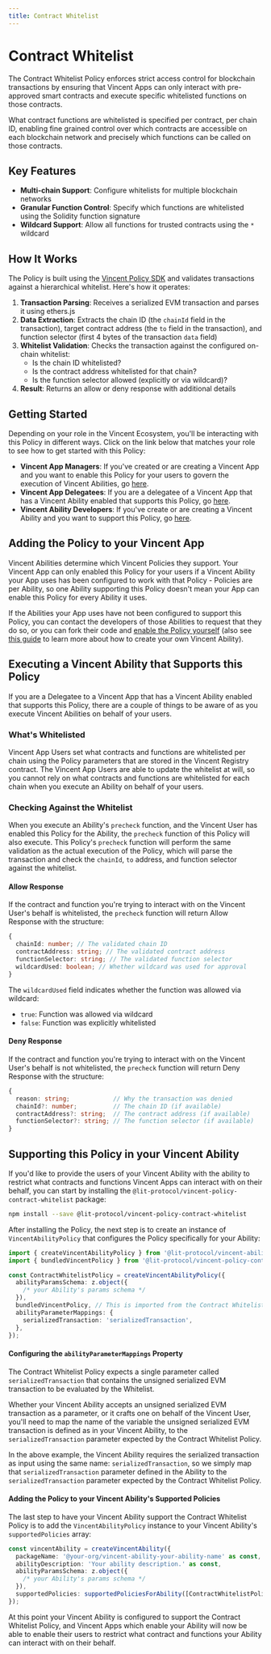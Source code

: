 ```yaml
---
title: Contract Whitelist
---
```


# Contract Whitelist

The Contract Whitelist Policy enforces strict access control for blockchain transactions by ensuring that Vincent Apps can only interact with
pre-approved smart contracts and execute specific whitelisted functions on those contracts.

What contract functions are whitelisted is specified per contract, per chain ID, enabling fine grained control over which contracts are accessible on each blockchain network and precisely which functions can be called on those contracts.

## Key Features

- **Multi-chain Support**: Configure whitelists for multiple blockchain networks
- **Granular Function Control**: Specify which functions are whitelisted using the Solidity function signature
- **Wildcard Support**: Allow all functions for trusted contracts using the `*` wildcard

## How It Works

The Policy is built using the [Vincent Policy SDK](../Policy-Developers/Creating-Policies.md) and validates transactions against a hierarchical whitelist. Here's how it operates:

1. **Transaction Parsing**: Receives a serialized EVM transaction and parses it using ethers.js
2. **Data Extraction**: Extracts the chain ID (the `chainId` field in the transaction), target contract address (the `to` field in the transaction), and function selector (first 4 bytes of the transaction `data` field)
3. **Whitelist Validation**: Checks the transaction against the configured on-chain whitelist:
   - Is the chain ID whitelisted?
   - Is the contract address whitelisted for that chain?
   - Is the function selector allowed (explicitly or via wildcard)?
4. **Result**: Returns an allow or deny response with additional details

## Getting Started

Depending on your role in the Vincent Ecosystem, you'll be interacting with this Policy in different ways. Click on the link below that matches your role to see how to get started with this Policy:

- **Vincent App Managers**: If you've created or are creating a Vincent App and you want to enable this Policy for your users to govern the execution of Vincent Abilities, go [here](#adding-the-policy-to-your-vincent-app).
- **Vincent App Delegatees**: If you are a delegatee of a Vincent App that has a Vincent Ability enabled that supports this Policy, go [here](#executing-a-vincent-ability-that-supports-this-policy).
- **Vincent Ability Developers**: If you've create or are creating a Vincent Ability and you want to support this Policy, go [here](#supporting-this-policy-in-your-vincent-ability).

## Adding the Policy to your Vincent App

Vincent Abilities determine which Vincent Policies they support. Your Vincent App can only enabled this Policy for your users if a Vincent Ability your App uses has been configured to work with that Policy - Policies are per Ability, so one Ability supporting this Policy doesn't mean your App can enable this Policy for every Ability it uses.

If the Abilities your App uses have not been configured to support this Policy, you can contact the developers of those Abilities to request that they do so, or you can fork their code and [enable the Policy yourself](#supporting-the-policy-in-your-vincent-ability) (also see [this guide](../Ability-Developers/Getting-Started.md) to learn more about how to create your own Vincent Ability).

## Executing a Vincent Ability that Supports this Policy

If you are a Delegatee to a Vincent App that has a Vincent Ability enabled that supports this Policy, there are a couple of things to be aware of as you execute Vincent Abilities on behalf of your users.

### What's Whitelisted

Vincent App Users set what contracts and functions are whitelisted per chain using the Policy parameters that are stored in the Vincent Registry contract. The Vincent App Users are able to update the whitelist at will, so you cannot rely on what contracts and functions are whitelisted for each chain when you execute an Ability on behalf of your users.

### Checking Against the Whitelist

When you execute an Ability's `precheck` function, and the Vincent User has enabled this Policy for the Ability, the `precheck` function of this Policy will also execute. This Policy's `precheck` function will perform the same validation as the actual execution of the Policy, which will parse the transaction and check the `chainId`, `to` address, and function selector against the whitelist.

#### Allow Response

If the contract and function you're trying to interact with on the Vincent User's behalf is whitelisted, the `precheck` function will return Allow Response with the structure:

```typescript
{
  chainId: number; // The validated chain ID
  contractAddress: string; // The validated contract address
  functionSelector: string; // The validated function selector
  wildcardUsed: boolean; // Whether wildcard was used for approval
}
```

The `wildcardUsed` field indicates whether the function was allowed via wildcard:

- `true`: Function was allowed via wildcard
- `false`: Function was explicitly whitelisted

#### Deny Response

If the contract and function you're trying to interact with on the Vincent User's behalf is not whitelisted, the `precheck` function will return Deny Response with the structure:

```typescript
{
  reason: string;            // Why the transaction was denied
  chainId?: number;          // The chain ID (if available)
  contractAddress?: string;  // The contract address (if available)
  functionSelector?: string; // The function selector (if available)
}
```

## Supporting this Policy in your Vincent Ability

If you'd like to provide the users of your Vincent Ability with the ability to restrict what contracts and functions Vincent Apps can interact with on their behalf, you can start by installing the `@lit-protocol/vincent-policy-contract-whitelist` package:

```bash
npm install --save @lit-protocol/vincent-policy-contract-whitelist
```

After installing the Policy, the next step is to create an instance of `VincentAbilityPolicy` that configures the Policy specifically for your Ability:

```typescript
import { createVincentAbilityPolicy } from '@lit-protocol/vincent-ability-sdk';
import { bundledVincentPolicy } from '@lit-protocol/vincent-policy-contract-whitelist';

const ContractWhitelistPolicy = createVincentAbilityPolicy({
  abilityParamsSchema: z.object({
    /* your Ability's params schema */
  }),
  bundledVincentPolicy, // This is imported from the Contract Whitelist Policy package
  abilityParameterMappings: {
    serializedTransaction: 'serializedTransaction',
  },
});
```

#### Configuring the `abilityParameterMappings` Property

The Contract Whitelist Policy expects a single parameter called `serializedTransaction` that contains the unsigned serialized EVM transaction to be evaluated by the Whitelist.

Whether your Vincent Ability accepts an unsigned serialized EVM transaction as a parameter, or it crafts one on behalf of the Vincent User, you'll need to map the name of the variable the unsigned serialized EVM transaction is defined as in your Vincent Ability, to the `serializedTransaction` parameter expected by the Contract Whitelist Policy.

In the above example, the Vincent Ability requires the serialized transaction as input using the same name: `serializedTransaction`, so we simply map that `serializedTransaction` parameter defined in the Ability to the `serializedTransaction` parameter expected by the Contract Whitelist Policy.

#### Adding the Policy to your Vincent Ability's Supported Policies

The last step to have your Vincent Ability support the Contract Whitelist Policy is to add the `VincentAbilityPolicy` instance to your Vincent Ability's `supportedPolicies` array:

```typescript
const vincentAbility = createVincentAbility({
  packageName: '@your-org/vincent-ability-your-ability-name' as const,
  abilityDescription: 'Your ability description.' as const,
  abilityParamsSchema: z.object({
    /* your Ability's params schema */
  }),
  supportedPolicies: supportedPoliciesForAbility([ContractWhitelistPolicy]),
});
```

At this point your Vincent Ability is configured to support the Contract Whitelist Policy, and Vincent Apps which enable your Ability will now be able to enable their users to restrict what contract and functions your Ability can interact with on their behalf.
